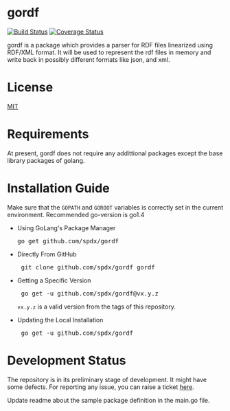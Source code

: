 # gordf
[![Build Status](https://github.com/RishabhBhatnagar/goRdf/workflows/go%20test/badge.svg)](https://github.com/spdx/tools-golang/actions)  [![Coverage Status](https://coveralls.io/repos/github/RishabhBhatnagar/gordf/badge.svg?branch=master)](https://coveralls.io/github/RishabhBhatnagar/gordf?branch=master)


gordf is a package which provides a parser for RDF files linearized using RDF/XML format. It will be used to represent the rdf files in memory and write back in possibly different formats like json, and xml.

# License
[MIT](https://github.com/spdx/goRdf/blob/master/LICENSE.txt)

# Requirements
At present, gordf does not require any addittional packages except the base library packages of golang.

# Installation Guide
  Make sure that the `GOPATH` and `GOROOT` variables is correctly set in the current environment.
  Recommended go-version is go1.4
 * Using GoLang's Package Manager 
      <pre>go get github.com/spdx/gordf</pre>

 * Directly From GitHub
      <pre> git clone github.com/spdx/gordf gordf </pre>
 
 * Getting a Specific Version
      <pre> go get -u github.com/spdx/gordf@vx.y.z </pre>
      `vx.y.z` is a valid version from the tags of this repository.
      
 * Updating the Local Installation
      <pre> go get -u github.com/spdx/gordf </pre>


# Development Status 
The repository is in its preliminary stage of development. It might have some defects. For reporting any issue, you can raise a ticket [here](https://github.com/spdx/goRdf/issues).

Update readme about the sample package definition in the main.go file.

